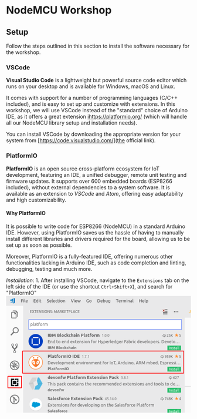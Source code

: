 # NodeMCU Workshop

## Setup

Follow the steps outlined in this section to install the software necessary for the workshop.

### VSCode
__Visual Studio Code__ is a lightweight but powerful source code editor which runs on your desktop and is available for Windows, macOS and Linux.

It comes with support for a number of programming languages (C/C++ included), and is easy to set up and customize with extensions. In this workshop, we will use VSCode instead of the "standard" choice of Arduino IDE, as it offers a great extension [ihttps://platformio.org/](PlatformIO) (which will handle all our NodeMCU library setup and installation needs).

You can install VSCode by downloading the appropriate version for your system from [https://code.visualstudio.com/](the official link).

### PlatformIO

__PlatformIO__ is an open source cross-platform ecosystem for IoT development, featuring an IDE, a unified debugger, remote unit testing and firmware updates. It supports over 600 embedded boards (ESP8266 included), without external dependencies to a system software. It is available as an extension to _VSCode_ and _Atom_, offering easy adaptability and high customizability.

#### Why PlatformIO

It is possible to write code for ESP8266 (NodeMCU) in a standard Arduino IDE. However, using PlatformIO saves us the hassle of having to manually install different libraries and drivers required for the board, allowing us to be set up as soon as possible. 

Moreover, PlatformIO is a fully-featured IDE, offering numerous other functionalities lacking in Arduino IDE, such as code completion and linting, debugging, testing and much more.

_Installation_: 
    1. After installing VSCode, navigate to the `Extensions` tab on the left side of the IDE (or use the shortcut `Ctrl+Shift+X`), and search for "PlatformIO"
    ![Find "PlatformIO" extension](./platformio-install.png)
